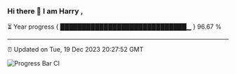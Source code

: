 ### Hi there 👋 I am Harry , 

⏳ Year progress { █████████████████████████████▁ } 96.67 %

---

⏰ Updated on Tue, 19 Dec 2023 20:27:52 GMT

![Progress Bar CI](https://github.com/duykhang68/duykhang68/workflows/Progress%20Bar%20CI/badge.svg)
